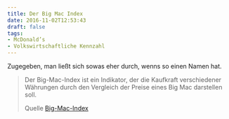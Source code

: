```yaml
---
title: Der Big Mac Index
date: 2016-11-02T12:53:43
draft: false
tags:
- McDonald’s
- Volkswirtschaftliche Kennzahl
---
```


Zugegeben, man ließt sich sowas eher durch, wenns so einen Namen hat.

> Der Big-Mac-Index ist ein Indikator, der die Kaufkraft verschiedener
> Währungen durch den Vergleich der Preise eines Big Mac darstellen soll.
>
> Quelle [Big-Mac-Index](https://de.wikipedia.org/wiki/Big-Mac-Index)